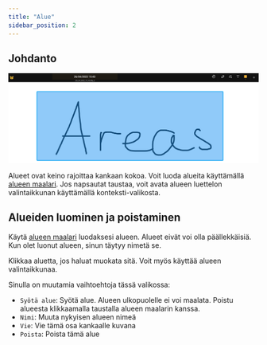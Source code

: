 ```yaml
---
title: "Alue"
sidebar_position: 2
---
```


## Johdanto

![Alue](area.png)

Alueet ovat keino rajoittaa kankaan kokoa. Voit luoda alueita käyttämällä [alueen maalari](tools/area.md). Jos napsautat taustaa, voit avata alueen luettelon valintaikkunan käyttämällä konteksti-valikosta.

## Alueiden luominen ja poistaminen

Käytä [alueen maalari](tools/area.md) luodaksesi alueen. Alueet eivät voi olla päällekkäisiä. Kun olet luonut alueen, sinun täytyy nimetä se.

Klikkaa aluetta, jos haluat muokata sitä. Voit myös käyttää alueen valintaikkunaa.

Sinulla on muutamia vaihtoehtoja tässä valikossa:

* `Syötä alue`: Syötä alue. Alueen ulkopuolelle ei voi maalata. Poistu alueesta klikkaamalla taustalla alueen maalarin kanssa.
* `Nimi`: Muuta nykyisen alueen nimeä
* `Vie`: Vie tämä osa kankaalle kuvana
* `Poista`: Poista tämä alue
